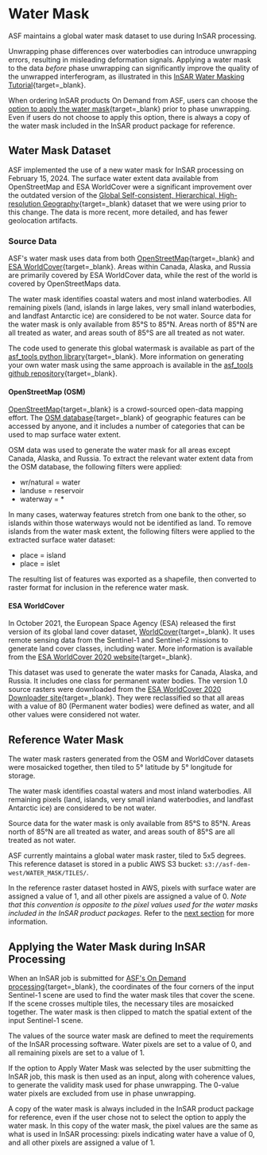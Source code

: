 # Water Mask

ASF maintains a global water mask dataset to use during InSAR processing. 

Unwrapping phase differences over waterbodies can introduce unwrapping errors, resulting in misleading deformation signals. Applying a water mask to the data *before* phase unwrapping can significantly improve the quality of the unwrapped interferogram, as illustrated in this [InSAR Water Masking Tutorial](https://storymaps.arcgis.com/stories/485916be1b1d46889aa436794b5633cb 'InSAR Water Masking StoryMap' ){target=_blank}. 

When ordering InSAR products On Demand from ASF, users can choose the [option to apply the water mask](https://hyp3-docs.asf.alaska.edu/guides/insar_product_guide/#apply-water-mask 'InSAR Product Guide - Processing Options - Apply Water Mask' ){target=_blank} prior to phase unwrapping. Even if users do not choose to apply this option, there is always a copy of the water mask included in the InSAR product package for reference. 

## Water Mask Dataset

ASF implemented the use of a new water mask for InSAR processing on February 15, 2024. The surface water extent data available from OpenStreetMap and ESA WorldCover were a significant improvement over the outdated version of the [Global Self-consistent, Hierarchical, High-resolution Geography](https://storymaps.arcgis.com/stories/485916be1b1d46889aa436794b5633cb#ref-n-pezhKQ 'InSAR Water Masking Tutorial - GSSICB' ){target=_blank} dataset that we were using prior to this change. The data is more recent, more detailed, and has fewer geolocation artifacts. 

### Source Data

ASF's water mask uses data from both [OpenStreetMap](https://www.openstreetmap.org/about 'https://www.openstreetmap.org/about' ){target=_blank} and [ESA WorldCover](https://esa-worldcover.org/en/about/about 'https://esa-worldcover.org/en/about/about' ){target=_blank}. Areas within Canada, Alaska, and Russia are primarily covered by ESA WorldCover data, while the rest of the world is covered by OpenStreetMaps data. 

The water mask identifies coastal waters and most inland waterbodies. All remaining pixels (land, islands in large lakes, very small inland waterbodies, and landfast Antarctic ice) are considered to be not water. Source data for the water mask is only available from 85°S to 85°N. Areas north of 85°N are all treated as water, and areas south of 85°S are all treated as not water.

The code used to generate this global watermask is available as part of the [asf_tools python library](https://github.com/ASFHyP3/asf-tools 'https://github.com/ASFHyP3/asf-tools' ){target=_blank}. More information on generating your own water mask using the same approach is available in the [asf_tools github repository](https://github.com/ASFHyP3/asf-tools/tree/develop/src/asf_tools/watermasking 'asf_tools GitHub repo watermasking readme' ){target=_blank}.

#### OpenStreetMap (OSM)

[OpenStreetMap](https://www.openstreetmap.org/about 'https://www.openstreetmap.org/about' ){target=_blank} is a crowd-sourced open-data mapping effort. The [OSM database](https://planet.openstreetmap.org/ 'https://planet.openstreetmap.org/' ){target=_blank} of geographic features can be accessed by anyone, and it includes a number of categories that can be used to map surface water extent.

OSM data was used to generate the water mask for all areas except Canada, Alaska, and Russia. To extract the relevant water extent data from the OSM database, the following filters were applied:
- wr/natural = water 
- landuse = reservoir
- waterway = *

In many cases, waterway features stretch from one bank to the other, so islands within those waterways would not be identified as land. To remove islands from the water mask extent, the following filters were applied to the extracted surface water dataset:
- place = island 
- place = islet

The resulting list of features was exported as a shapefile, then converted to raster format for inclusion in the reference water mask.

#### ESA WorldCover

In October 2021, the European Space Agency (ESA) released the first version of its global land cover dataset, [WorldCover](https://esa-worldcover.org/en/about/about 'https://esa-worldcover.org/en/about' ){target=_blank}. It uses remote sensing data from the Sentinel-1 and Sentinel-2 missions to generate land cover classes, including water. More information is available from the [ESA WorldCover 2020 website](https://worldcover2020.esa.int/ 'https://worldcover2020.esa.int/' ){target=_blank}.

This dataset was used to generate the water masks for Canada, Alaska, and Russia. It includes one class for permanent water bodies. The version 1.0 source rasters were downloaded from the [ESA WorldCover 2020 Downloader site](https://worldcover2020.esa.int/downloader 'https://worldcover2020.esa.int/downloader' ){target=_blank}. They were reclassified so that all areas with a value of 80 (Permanent water bodies) were defined as water, and all other values were considered not water.

## Reference Water Mask

The water mask rasters generated from the OSM and WorldCover datasets were mosaicked together, then tiled to 5° latitude by 5° longitude for storage. 

The water mask identifies coastal waters and most inland waterbodies. All remaining pixels (land, islands, very small inland waterbodies, and landfast Antarctic ice) are considered to be not water. 

Source data for the water mask is only available from 85°S to 85°N. Areas north of 85°N are all treated as water, and areas south of 85°S are all treated as not water.

ASF currently maintains a global water mask raster, tiled to 5x5 degrees. This reference dataset is stored in a public AWS S3 bucket: `s3://asf-dem-west/WATER_MASK/TILES/`.

In the reference raster dataset hosted in AWS, pixels with surface water are assigned a value of 1, and all other pixels are assigned a value of 0. *Note that this convention is opposite to the pixel values used for the water masks included in the InSAR product packages.* Refer to the [next section](#applying-the-water-mask-during-insar-processing) for more information. 

## Applying the Water Mask during InSAR Processing

When an InSAR job is submitted for [ASF's On Demand processing](https://storymaps.arcgis.com/stories/68a8a3253900411185ae9eb6bb5283d3 'InSAR On Demand Tutorial' ){target=_blank}, the coordinates of the four corners of the input Sentinel-1 scene are used to find the water mask tiles that cover the scene. If the scene crosses multiple tiles, the necessary tiles are mosaicked together. The water mask is then clipped to match the spatial extent of the input Sentinel-1 scene.

The values of the source water mask are defined to meet the requirements of the InSAR processing software. Water pixels are set to a value of 0, and all remaining pixels are set to a value of 1. 

If the option to Apply Water Mask was selected by the user submitting the InSAR job, this mask is then used as an input, along with coherence values, to generate the  validity mask  used for phase unwrapping. The 0-value water pixels are excluded from use in phase unwrapping.

A copy of the water mask is always included in the InSAR product package for reference, even if the user chose not to select the option to apply the water mask. In this copy of the water mask, the pixel values are the same as what is used in InSAR processing: pixels indicating water have a value of 0, and all other pixels are assigned a value of 1.
